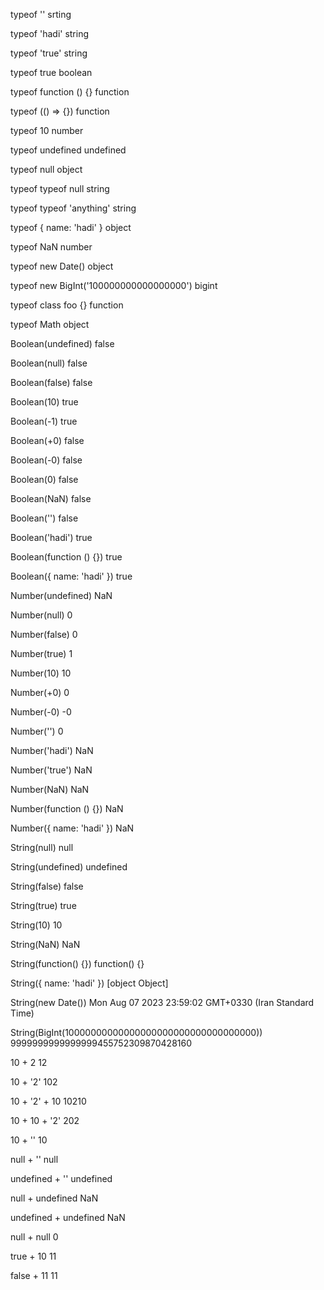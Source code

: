 typeof '' srting

typeof 'hadi' string

typeof 'true' string

typeof true boolean

typeof function () {} function

typeof (() => {}) function

typeof 10 number

typeof undefined undefined

typeof null object

typeof typeof null string

typeof typeof 'anything' string

typeof { name: 'hadi' } object

typeof NaN number

typeof new Date() object

typeof new BigInt('100000000000000000')  bigint

typeof class foo {}  function

typeof Math  object


Boolean(undefined)  false

Boolean(null)  false

Boolean(false)  false

Boolean(10)  true

Boolean(-1)  true

Boolean(+0)  false

Boolean(-0)  false

Boolean(0)  false

Boolean(NaN)  false

Boolean('')  false

Boolean('hadi')  true

Boolean(function () {})  true

Boolean({ name: 'hadi' })  true

 
Number(undefined)  NaN

Number(null)  0

Number(false)  0

Number(true)  1

Number(10)  10

Number(+0)  0

Number(-0)  -0

Number('')  0

Number('hadi')  NaN

Number('true')  NaN

Number(NaN)  NaN

Number(function () {})  NaN

Number({ name: 'hadi' })  NaN


String(null)  null

String(undefined)  undefined

String(false)  false

String(true)  true

String(10)  10

String(NaN)  NaN

String(function() {})  function() {}

String({ name: 'hadi' })  [object Object]

String(new Date()) Mon Aug 07 2023 23:59:02 GMT+0330 (Iran Standard Time)

String(BigInt(10000000000000000000000000000000000))  9999999999999999455752309870428160


10 + 2  12

10 + '2'  102

10 + '2' + 10  10210

10 + 10 + '2'  202

10 + ''  10

null + ''  null

undefined + ''  undefined

null + undefined  NaN

undefined + undefined  NaN

null + null  0

true + 10  11

false + 11  11


